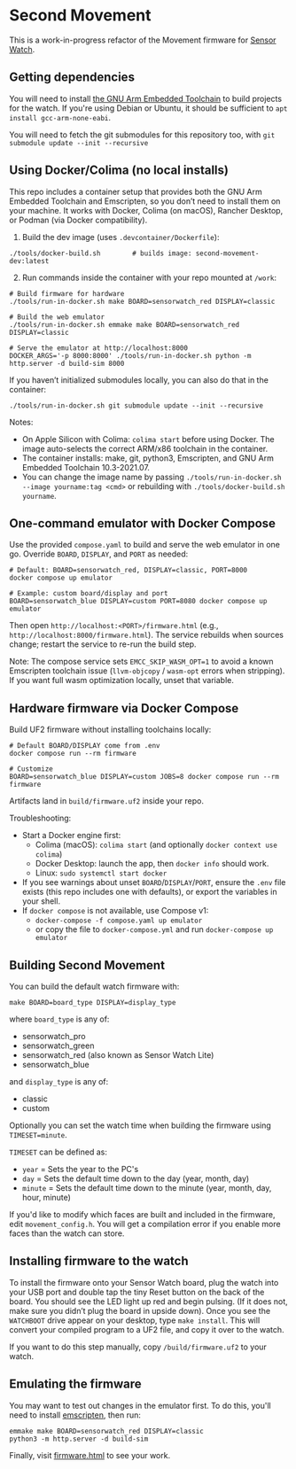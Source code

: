 Second Movement
===============

This is a work-in-progress refactor of the Movement firmware for [Sensor Watch](https://www.sensorwatch.net).


Getting dependencies
-------------------------
You will need to install [the GNU Arm Embedded Toolchain](https://developer.arm.com/tools-and-software/open-source-software/developer-tools/gnu-toolchain/gnu-rm/downloads/) to build projects for the watch. If you're using Debian or Ubuntu, it should be sufficient to `apt install gcc-arm-none-eabi`.

You will need to fetch the git submodules for this repository too, with `git submodule update --init --recursive` 


Using Docker/Colima (no local installs)
---------------------------------------
This repo includes a container setup that provides both the GNU Arm Embedded Toolchain and Emscripten, so you don’t need to install them on your machine. It works with Docker, Colima (on macOS), Rancher Desktop, or Podman (via Docker compatibility).

1) Build the dev image (uses `.devcontainer/Dockerfile`):

```
./tools/docker-build.sh        # builds image: second-movement-dev:latest
```

2) Run commands inside the container with your repo mounted at `/work`:

```
# Build firmware for hardware
./tools/run-in-docker.sh make BOARD=sensorwatch_red DISPLAY=classic

# Build the web emulator
./tools/run-in-docker.sh emmake make BOARD=sensorwatch_red DISPLAY=classic

# Serve the emulator at http://localhost:8000
DOCKER_ARGS='-p 8000:8000' ./tools/run-in-docker.sh python -m http.server -d build-sim 8000
```

If you haven’t initialized submodules locally, you can also do that in the container:

```
./tools/run-in-docker.sh git submodule update --init --recursive
```

Notes:
- On Apple Silicon with Colima: `colima start` before using Docker. The image auto-selects the correct ARM/x86 toolchain in the container.
- The container installs: make, git, python3, Emscripten, and GNU Arm Embedded Toolchain 10.3-2021.07.
- You can change the image name by passing `./tools/run-in-docker.sh --image yourname:tag <cmd>` or rebuilding with `./tools/docker-build.sh yourname`.


One-command emulator with Docker Compose
---------------------------------------
Use the provided `compose.yaml` to build and serve the web emulator in one go. Override `BOARD`, `DISPLAY`, and `PORT` as needed:

```
# Default: BOARD=sensorwatch_red, DISPLAY=classic, PORT=8000
docker compose up emulator

# Example: custom board/display and port
BOARD=sensorwatch_blue DISPLAY=custom PORT=8080 docker compose up emulator
```

Then open `http://localhost:<PORT>/firmware.html` (e.g., `http://localhost:8000/firmware.html`). The service rebuilds when sources change; restart the service to re-run the build step.

Note: The compose service sets `EMCC_SKIP_WASM_OPT=1` to avoid a known Emscripten toolchain issue (`llvm-objcopy` / `wasm-opt` errors when stripping). If you want full wasm optimization locally, unset that variable.


Hardware firmware via Docker Compose
-----------------------------------
Build UF2 firmware without installing toolchains locally:

```
# Default BOARD/DISPLAY come from .env
docker compose run --rm firmware

# Customize
BOARD=sensorwatch_blue DISPLAY=custom JOBS=8 docker compose run --rm firmware
```

Artifacts land in `build/firmware.uf2` inside your repo.

Troubleshooting:
- Start a Docker engine first:
  - Colima (macOS): `colima start` (and optionally `docker context use colima`)
  - Docker Desktop: launch the app, then `docker info` should work.
  - Linux: `sudo systemctl start docker`
- If you see warnings about unset `BOARD`/`DISPLAY`/`PORT`, ensure the `.env` file exists (this repo includes one with defaults), or export the variables in your shell.
- If `docker compose` is not available, use Compose v1:
  - `docker-compose -f compose.yaml up emulator`
  - or copy the file to `docker-compose.yml` and run `docker-compose up emulator`


Building Second Movement
----------------------------
You can build the default watch firmware with:

```
make BOARD=board_type DISPLAY=display_type
```

where `board_type` is any of:
- sensorwatch_pro
- sensorwatch_green  
- sensorwatch_red (also known as Sensor Watch Lite)
- sensorwatch_blue

and `display_type` is any of:
- classic
- custom

Optionally you can set the watch time when building the firmware using `TIMESET=minute`. 

`TIMESET` can be defined as:
- `year` = Sets the year to the PC's
- `day` = Sets the default time down to the day (year, month, day)
- `minute` = Sets the default time down to the minute (year, month, day, hour, minute)


If you'd like to modify which faces are built and included in the firmware, edit `movement_config.h`. You will get a compilation error if you enable more faces than the watch can store.

Installing firmware to the watch
----------------------------
To install the firmware onto your Sensor Watch board, plug the watch into your USB port and double tap the tiny Reset button on the back of the board. You should see the LED light up red and begin pulsing. (If it does not, make sure you didn’t plug the board in upside down). Once you see the `WATCHBOOT` drive appear on your desktop, type `make install`. This will convert your compiled program to a UF2 file, and copy it over to the watch.

If you want to do this step manually, copy `/build/firmware.uf2` to your watch. 


Emulating the firmware
----------------------------
You may want to test out changes in the emulator first. To do this, you'll need to install [emscripten](https://emscripten.org/), then run:

```
emmake make BOARD=sensorwatch_red DISPLAY=classic
python3 -m http.server -d build-sim
```

Finally, visit [firmware.html](http://localhost:8000/firmware.html) to see your work.
